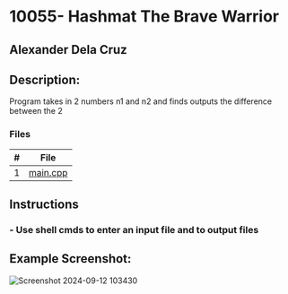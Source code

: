 # 10055- Hashmat The Brave Warrior

## Alexander Dela Cruz 

## Description: 
Program takes in 2 numbers n1 and n2 and finds outputs the difference between the 2 

### Files 

|   #   | File            | 
| :---: | --------------- | 
| 1 | [main.cpp](https://github.com/UselessFuwu/4883-Prog-Tech/blob/main/UVA%20Online%20Judge/10055%20-%20Hashmat%20The%20Brave%20Warrior/main.cppp) |

## Instructions 
### - Use shell cmds to enter an input file and to output files

## Example Screenshot:
![Screenshot 2024-09-12 103430](https://github.com/user-attachments/assets/5aa48c61-7969-4106-8c53-2306226e7e0b)

